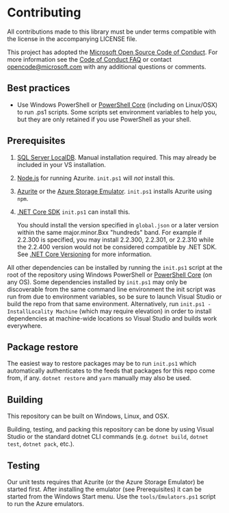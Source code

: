 # Contributing

All contributions made to this library must be under terms compatible with the license in the accompanying LICENSE file.

This project has adopted the [Microsoft Open Source Code of
Conduct](https://opensource.microsoft.com/codeofconduct/).
For more information see the [Code of Conduct
FAQ](https://opensource.microsoft.com/codeofconduct/faq/) or
contact [opencode@microsoft.com](mailto:opencode@microsoft.com)
with any additional questions or comments.

## Best practices

* Use Windows PowerShell or [PowerShell Core][pwsh] (including on Linux/OSX) to run .ps1 scripts.
  Some scripts set environment variables to help you, but they are only retained if you use PowerShell as your shell.

## Prerequisites

1. [SQL Server LocalDB](https://docs.microsoft.com/en-us/sql/database-engine/configure-windows/sql-server-express-localdb?view=sql-server-ver15). Manual installation required. This may already be included in your VS installation.
1. [Node.js](https://nodejs.org/en/) for running Azurite. `init.ps1` will *not* install this.
1. [Azurite](https://docs.microsoft.com/en-us/azure/storage/common/storage-use-azurite) or
   the [Azure Storage Emulator](https://docs.microsoft.com/en-us/azure/storage/common/storage-use-emulator).
   `init.ps1` installs Azurite using `npm`.
1. [.NET Core SDK](https://get.dot.net/) `init.ps1` can install this.

   You should install the version specified in `global.json` or a later version within
the same major.minor.Bxx "hundreds" band.
For example if 2.2.300 is specified, you may install 2.2.300, 2.2.301, or 2.2.310
while the 2.2.400 version would not be considered compatible by .NET SDK.
See [.NET Core Versioning](https://docs.microsoft.com/en-us/dotnet/core/versions/) for more information.

All other dependencies can be installed by running the `init.ps1` script at the root of the repository
using Windows PowerShell or [PowerShell Core][pwsh] (on any OS).
Some dependencies installed by `init.ps1` may only be discoverable from the same command line environment the init script was run from due to environment variables, so be sure to launch Visual Studio or build the repo from that same environment.
Alternatively, run `init.ps1 -InstallLocality Machine` (which may require elevation) in order to install dependencies at machine-wide locations so Visual Studio and builds work everywhere.

## Package restore

The easiest way to restore packages may be to run `init.ps1` which automatically authenticates
to the feeds that packages for this repo come from, if any.
`dotnet restore` and `yarn` manually may also be used.

## Building

This repository can be built on Windows, Linux, and OSX.

Building, testing, and packing this repository can be done by using Visual Studio or the standard dotnet CLI commands (e.g. `dotnet build`, `dotnet test`, `dotnet pack`, etc.).

## Testing

Our unit tests requires that Azurite (or the Azure Storage Emulator) be started first.
After installing the emulator (see Prerequisites) it can be started from the Windows Start menu.
Use the `tools/Emulators.ps1` script to run the Azure emulators.

[pwsh]: https://docs.microsoft.com/en-us/powershell/scripting/install/installing-powershell?view=powershell-6

